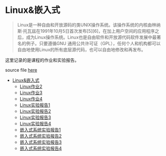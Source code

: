 # Linux&嵌入式

> Linux是一种自由和开放源码的类UNIX操作系统。该操作系统的内核由林纳斯·托瓦兹在1991年10月5日首次发布[5][6]，在加上用户空间的应用程序之后，成为Linux操作系统。Linux也是自由软件和开放源代码软件发展中最著名的例子。只要遵循GNU 通用公共许可证（GPL），任何个人和机构都可以自由地使用Linux的所有底层源代码，也可以自由地修改和再发布。

这里记录的是课程的作业和实验报告。

source file [here](https://github.com/UrsoCN/Docs/tree/master/docs/subpage/Linux%26%E5%B5%8C%E5%85%A5%E5%BC%8F/subsubpage)

- [Linux&嵌入式](./subpage/Linux&嵌入式/_Linux&嵌入式.md)
  - [Linux作业2](./subpage/Linux&嵌入式/subsubpage/Linux作业/Linux作业2)
  - [Linux作业3](./subpage/Linux&嵌入式/subsubpage/Linux作业/Linux作业3)
  - [Linux作业4](./subpage/Linux&嵌入式/subsubpage/Linux作业/Linux作业4)
  - [Linux实验报告1](./subpage/Linux&嵌入式/subsubpage/Linux实验/Linux实验报告1)
  - [Linux实验报告2](./subpage/Linux&嵌入式/subsubpage/Linux实验/Linux实验报告2)
  - [Linux实验报告3](./subpage/Linux&嵌入式/subsubpage/Linux实验/Linux实验报告3)
  - [Linux实验报告4](./subpage/Linux&嵌入式/subsubpage/Linux实验/Linux实验报告4)
  - [嵌入式系统实验报告1](./subpage/Linux&嵌入式/subsubpage/嵌入式/嵌入式系统实验报告1.md)
  - [嵌入式系统实验报告2](./subpage/Linux&嵌入式/subsubpage/嵌入式/嵌入式系统实验报告2.md)
  - [嵌入式系统实验报告3](./subpage/Linux&嵌入式/subsubpage/嵌入式/嵌入式系统实验报告3.md)
  - [嵌入式系统实验报告4](./subpage/Linux&嵌入式/subsubpage/嵌入式/嵌入式系统实验报告4.md)

